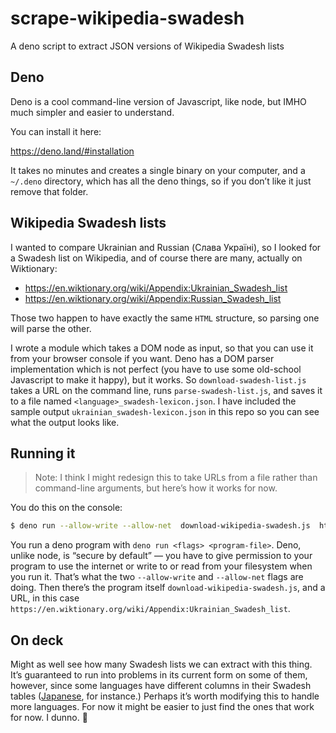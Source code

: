 # scrape-wikipedia-swadesh

A deno script to extract JSON versions of Wikipedia Swadesh lists

## Deno

Deno is a cool command-line version of Javascript, like node, but IMHO much simpler and easier to understand. 

You can install it here:

https://deno.land/#installation

It takes no minutes and creates a single binary on your computer, and a `~/.deno` directory, which has all the deno things, so if you don’t like it just remove that folder.

## Wikipedia Swadesh lists

I wanted to compare Ukrainian and Russian (Слава Україні), so I looked for a Swadesh list on Wikipedia, and of course there are many, actually on Wiktionary:

* https://en.wiktionary.org/wiki/Appendix:Ukrainian_Swadesh_list
* https://en.wiktionary.org/wiki/Appendix:Russian_Swadesh_list

Those two happen to have exactly the same `HTML` structure, so parsing one will parse the other. 

I wrote a module which takes a DOM node as input, so that you can use it from your browser console if you want. Deno has a DOM parser implementation which is not perfect (you have to use some old-school Javascript to make it happy), but it works. So `download-swadesh-list.js` takes a URL on the command line, runs `parse-swadesh-list.js`, and saves it to a file named `<language>_swadesh-lexicon.json`. I have included the sample output `ukrainian_swadesh-lexicon.json` in this repo so you can see what the output looks like.

## Running it

> Note: I think I might redesign this to take URLs from a file rather than command-line arguments, but here’s how it works for now.

You do this on the console:

```bash
$ deno run --allow-write --allow-net  download-wikipedia-swadesh.js  https://en.wiktionary.org/wiki/Appendix:Ukrainian_Swadesh_list
```

You run a deno program with `deno run <flags> <program-file>`. Deno, unlike node, is “secure by default” — you have to give permission to your program to use the internet or write to or read from your filesystem when you run it. That’s what the two `--allow-write` and `--allow-net` flags are doing. Then there’s the program itself `download-wikipedia-swadesh.js`, and a URL, in this case `https://en.wiktionary.org/wiki/Appendix:Ukrainian_Swadesh_list`.

## On deck

Might as well see how many Swadesh lists we can extract with this thing. It’s guaranteed to run into problems in its current form on some of them, however, since some languages have different columns in their Swadesh tables ([Japanese](https://en.wiktionary.org/wiki/Appendix:Japanese_Swadesh_list), for instance.) Perhaps it’s worth modifying this to handle more languages. For now it might be easier to just find the ones that work for now. I dunno. 🤔
